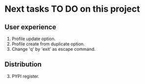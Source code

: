 # Next tasks TO DO on this project

## User experience

1. Profile update option.
2. Profile create from duplicate option.
3. Change 'q' by 'exit' as escape command.


## Distribution

3. PYPI register.

